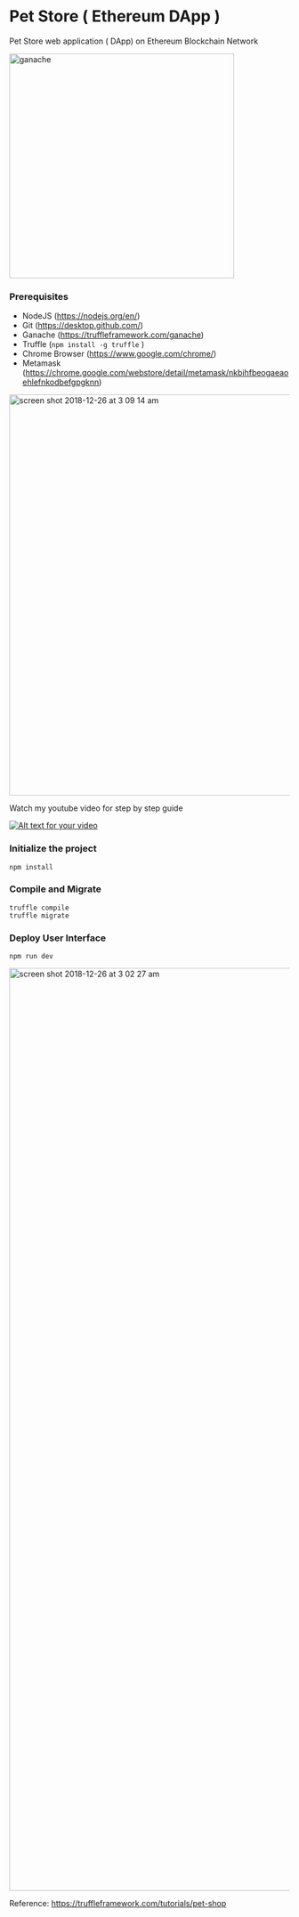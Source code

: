 # Pet Store ( Ethereum DApp )

 Pet Store web application ( DApp) on Ethereum Blockchain Network

<img width="404" alt="ganache" src="https://user-images.githubusercontent.com/9275193/50452267-1861e280-0907-11e9-9280-69740546eb92.png">


### Prerequisites
- NodeJS (https://nodejs.org/en/)
- Git (https://desktop.github.com/) 
- Ganache (https://truffleframework.com/ganache) 
- Truffle (``` npm install -g truffle ``` )
- Chrome Browser (https://www.google.com/chrome/)
- Metamask (https://chrome.google.com/webstore/detail/metamask/nkbihfbeogaeaoehlefnkodbefgpgknn)

<img width="721" alt="screen shot 2018-12-26 at 3 09 14 am" src="https://user-images.githubusercontent.com/9275193/50438396-b0d27580-08bb-11e9-996a-5c8e93112365.png">


Watch my youtube video for step by step guide


[![Alt text for your video](https://img.youtube.com/vi/KBRoZ71LzFA/0.jpg)](http://www.youtube.com/watch?v=KBRoZ71LzFA)


### Initialize the project
``` 
npm install
```


### Compile and Migrate
```
truffle compile
truffle migrate 
```

### Deploy User Interface
```
npm run dev
```

<img width="1659" alt="screen shot 2018-12-26 at 3 02 27 am" src="https://user-images.githubusercontent.com/9275193/50438159-c09d8a00-08ba-11e9-81f0-c1d8e1c376ad.png">


Reference: https://truffleframework.com/tutorials/pet-shop

